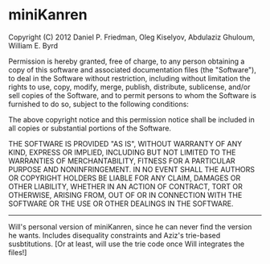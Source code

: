 miniKanren
==========

Copyright (C) 2012 Daniel P. Friedman, Oleg Kiselyov, Abdulaziz Ghuloum, William E. Byrd

Permission is hereby granted, free of charge, to any person obtaining a copy of this software and associated documentation files (the "Software"), to deal in the Software without restriction, including without limitation the rights to use, copy, modify, merge, publish, distribute, sublicense, and/or sell copies of the Software, and to permit persons to whom the Software is furnished to do so, subject to the following conditions:

The above copyright notice and this permission notice shall be included in all copies or substantial portions of the Software.

THE SOFTWARE IS PROVIDED "AS IS", WITHOUT WARRANTY OF ANY KIND, EXPRESS OR IMPLIED, INCLUDING BUT NOT LIMITED TO THE WARRANTIES OF MERCHANTABILITY, FITNESS FOR A PARTICULAR PURPOSE AND NONINFRINGEMENT. IN NO EVENT SHALL THE AUTHORS OR COPYRIGHT HOLDERS BE LIABLE FOR ANY CLAIM, DAMAGES OR OTHER LIABILITY, WHETHER IN AN ACTION OF CONTRACT, TORT OR OTHERWISE, ARISING FROM, OUT OF OR IN CONNECTION WITH THE SOFTWARE OR THE USE OR OTHER DEALINGS IN THE SOFTWARE.

---

Will's personal version of miniKanren, since he can never find the version he wants.  Includes disequality constraints and Aziz's trie-based susbtitutions. [Or at least, will use the trie code once Will integrates the files!]
